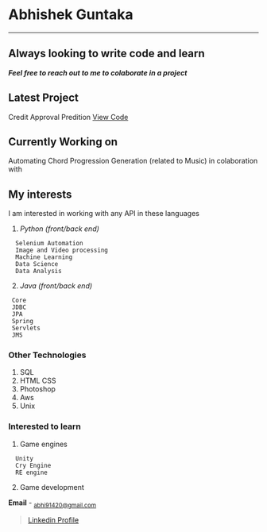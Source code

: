 # Abhishek Guntaka
---
## Always looking to write code and learn
***Feel free to reach out to me to colaborate in a project***

## Latest Project

Credit Approval Predition
[View Code](https://github.com/abhi91420/Credit_Approval)

## Currently Working on

Automating Chord Progression Generation (related to Music)
in colaboration with 

## My interests 

I am interested in working with any API in these languages 

1. *Python (front/back end)*
```
  Selenium Automation
  Image and Video processing
  Machine Learning
  Data Science
  Data Analysis
```
2. *Java (front/back end)*
 ```
  Core
  JDBC
  JPA
  Spring
  Servlets
  JMS
 ```

### Other Technologies 

1. SQL
2. HTML CSS
3. Photoshop 
4. Aws
5. Unix

### Interested to learn

1. Game engines
```
  Unity
  Cry Engine
  RE engine
```
2. Game development

**Email** - <sub>abhi91420@gmail.com</sub>

> [Linkedin Profile](https://www.linkedin.com/in/abhishek-guntaka-32922469/)
